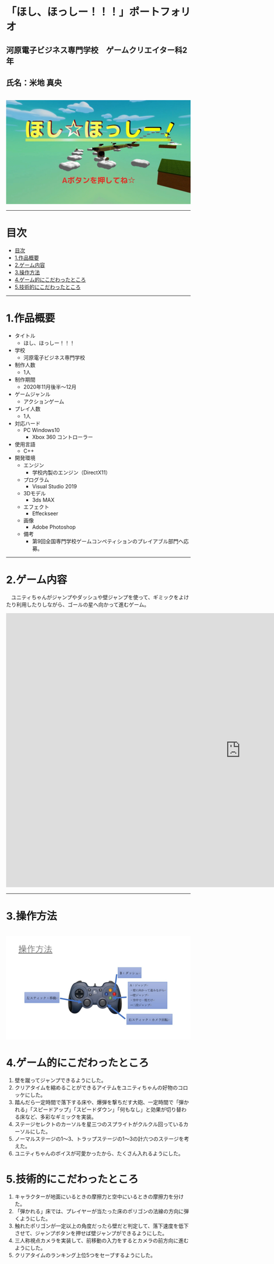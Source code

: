 <link href="stylesheet.css" rel="stylesheet"></link>

# **「ほし、ほっしー！！！」ポートフォリオ**<!-- omit in toc -->
## 河原電子ビジネス専門学校　ゲームクリエイター科2年
## 氏名：米地 真央

<br><!-- タイトル画像 -->
<img src = images/title.jpg class = titleImage>
<br>

***

# 目次
- [目次](#目次)
- [1.作品概要](#1作品概要)
- [2.ゲーム内容](#2ゲーム内容)
- [3.操作方法](#3操作方法)
- [4.ゲーム的にこだわったところ](#4ゲーム的にこだわったところ)
- [5.技術的にこだわったところ](#5技術的にこだわったところ)

***

# 1.作品概要
* タイトル
  * ほし、ほっしー！！！
* 学校
  * 河原電子ビジネス専門学校
* 制作人数
  * 1人
* 制作期間
  * 2020年11月後半～12月
* ゲームジャンル
  * アクションゲーム
* プレイ人数
  * 1人
* 対応ハード
  * PC Windows10
    * Xbox 360 コントローラー
* 使用言語
  * C++
* 開発環境
  * エンジン
    * 学校内製のエンジン（DirectX11）
  * プログラム
    * Visual Studio 2019
  * 3Dモデル
    * 3ds MAX
  * エフェクト
    * Effeckseer
  * 画像
    * Adobe Photoshop
  * 備考
    * 第9回全国専門学校ゲームコンペティションのプレイアブル部門へ応募。

***

# 2.ゲーム内容
&emsp;ユニティちゃんがジャンプやダッシュや壁ジャンプを使って、ギミックをよけたり利用したりしながら、ゴールの星へ向かって進むゲーム。

<section class = googleSlide>
<iframe src="https://docs.google.com/presentation/d/e/2PACX-1vSCB56lOQCzDbV2ar0Mh3ChBLZwccBVhl4rYzAFaheUj9eclZB8IHqKZCcbu5PFoGoC--0cChbJ21D_/embed?start=false&loop=false&delayms=3000" frameborder="0" width="1280" height="749" allowfullscreen="true" mozallowfullscreen="true" webkitallowfullscreen="true"></iframe>
</section>

***

# 3.操作方法

<br><!-- 操作説明の画像 -->
<img src = images/Instructions.jpg class = normalImage>
<br>

# 4.ゲーム的にこだわったところ

1. 壁を蹴ってジャンプできるようにした。
2. クリアタイムを縮めることができるアイテムをユニティちゃんの好物のコロッケにした。
3. 踏んだら一定時間で落下する床や、爆弾を撃ちだす大砲、一定時間で「弾かれる」「スピードアップ」「スピードダウン」「何もなし」と効果が切り替わる床など、多彩なギミックを実装。
4. ステージセレクトのカーソルを星三つのスプライトがクルクル回っているカーソルにした。
5. ノーマルステージの1～3、トラップステージの1～3の計六つのステージを考えた。
6. ユニティちゃんのボイスが可愛かったから、たくさん入れるようにした。

# 5.技術的にこだわったところ
1. キャラクターが地面にいるときの摩擦力と空中にいるときの摩擦力を分けた。
2. 「弾かれる」床では、プレイヤーが当たった床のポリゴンの法線の方向に弾くようにした。
3. 触れたポリゴンが一定以上の角度だったら壁だと判定して、落下速度を低下させて、ジャンプボタンを押せば壁ジャンプができるようにした。
4. 三人称視点カメラを実装して、前移動の入力をするとカメラの前方向に進むようにした。
5. クリアタイムのランキング上位5つをセーブするようにした。

